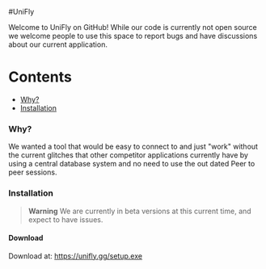 #UniFly

Welcome to UniFly on GitHub!
While our code is currently not open source we welcome people to use this space to report bugs and have discussions about our current application.

Contents
========

 * [Why?](#why)
 * [Installation](#installation)
 
 ### Why?

We wanted a tool that would be easy to connect to and just "work" without the current glitches that other competitor applications currently have by using a central database system and no need to use the out dated Peer to peer sessions.

 ### Installation
 > **Warning**
 > We are currently in beta versions at this current time, and expect to have issues.
 > 
 #### Download ####
 Download at: https://unifly.gg/setup.exe

